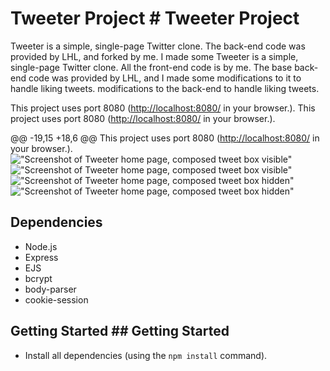 # Tweeter Project	# Tweeter Project


 Tweeter is a simple, single-page Twitter clone.  The back-end code was provided by LHL, and forked by me.  I made some	Tweeter is a simple, single-page Twitter clone.  All the front-end code is by me.  The base back-end code was provided by LHL, and  I made some modifications to it to handle liking tweets.
modifications to the back-end to handle liking tweets.	


 This project uses port 8080 (<http://localhost:8080/> in your browser.).	This project uses port 8080 (<http://localhost:8080/> in your browser.).


 @@ -19,15 +18,6 @@ This project uses port 8080 (<http://localhost:8080/> in your browser.).
!["Screenshot of Tweeter home page, composed tweet box visible"](https://i.imgur.com/KYvkr3Q.png)	!["Screenshot of Tweeter home page, composed tweet box visible"](https://i.imgur.com/KYvkr3Q.png)
!["Screenshot of Tweeter home page, composed tweet box hidden"](https://i.imgur.com/tZ0Cj7n.png)	!["Screenshot of Tweeter home page, composed tweet box hidden"](https://i.imgur.com/tZ0Cj7n.png)


 ## Dependencies	

 - Node.js	
- Express	
- EJS	
- bcrypt	
- body-parser	
- cookie-session	

 ## Getting Started	## Getting Started


 - Install all dependencies (using the `npm install` command).
